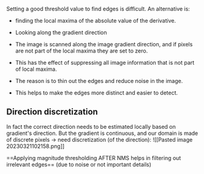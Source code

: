 Setting a good threshold value to find edges is difficult. An alternative is: 
- finding the local maxima of the absolute value of the derivative.
- Looking along the gradient direction

-   The image is scanned along the image gradient direction, and if pixels are not part of the local maxima they are set to zero.
-   This has the effect of suppressing all image information that is not part of local maxima.
-   The reason is to thin out the edges and reduce noise in the image.
-   This helps to make the edges more distinct and easier to detect.

## Direction discretization
In fact the correct direction needs to be estimated locally based on gradient's direction.
But the gradient is continuous, and our domain is made of discrete pixels -> need discretization (of the direction):
![[Pasted image 20230321102158.png]]

==Applying magnitude thresholding AFTER NMS helps in filtering out irrelevant edges== (due to noise or not important details)


